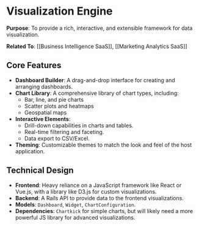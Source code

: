 # Visualization Engine

**Purpose**: To provide a rich, interactive, and extensible framework for data visualization.

**Related To**: [[Business Intelligence SaaS]], [[Marketing Analytics SaaS]]

## Core Features

- **Dashboard Builder**: A drag-and-drop interface for creating and arranging dashboards.
- **Chart Library**: A comprehensive library of chart types, including:
  - Bar, line, and pie charts
  - Scatter plots and heatmaps
  - Geospatial maps
- **Interactive Elements**:
  - Drill-down capabilities in charts and tables.
  - Real-time filtering and faceting.
  - Data export to CSV/Excel.
- **Theming**: Customizable themes to match the look and feel of the host application.

## Technical Design

- **Frontend**: Heavy reliance on a JavaScript framework like React or Vue.js, with a library like D3.js for custom visualizations.
- **Backend**: A Rails API to provide data to the frontend visualizations.
- **Models**: `Dashboard`, `Widget`, `ChartConfiguration`.
- **Dependencies**: `Chartkick` for simple charts, but will likely need a more powerful JS library for advanced visualizations.
